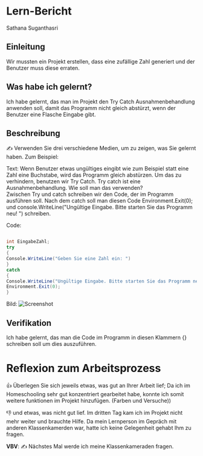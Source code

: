 # Lern-Bericht
Sathana Suganthasri

## Einleitung

Wir mussten ein Projekt erstellen, dass eine zufällige Zahl generiert und der Benutzer muss diese erraten.  

## Was habe ich gelernt?

Ich habe gelernt, das man im Projekt den Try Catch Ausnahmenbehandlung anwenden soll, damit das Programm nicht gleich abstürzt, wenn der Benutzer eine Flasche Eingabe gibt.

## Beschreibung

✍️ Verwenden Sie drei verschiedene Medien, um zu zeigen, was Sie gelernt haben. Zum Beispiel:

Text: Wenn Benutzer etwas ungültiges eingibt wie zum Beispiel statt eine Zahl eine Buchstabe, wird das Programm gleich abstürzen. Um das zu verhindern, benutzen wir Try Catch. 
Try catch ist eine Ausnahmenbehandlung. 
Wie soll man das verwenden?  
Zwischen Try und catch schreiben wir den Code, der im Programm ausführen soll. Nach dem catch soll man diesen Code Environment.Exit(0); und console.WriteLine("Ungültige Eingabe. Bitte starten Sie das Programm neu! ") schreiben.

Code:

```csharp

int EingabeZahl;
try
{
Console.WriteLine("Geben Sie eine Zahl ein: ")
}
catch
{
Console.WriteLine("Ungültige Eingabe. Bitte starten Sie das Programm neu!"):
Environment.Exit(0);
}

```
Bild: ![Screenshot](https://user-images.githubusercontent.com/111046257/191698454-5950f34d-3235-4c3c-87aa-eb191d1de192.png)

## Verifikation

Ich habe gelernt, das man die Code im Programm in diesen Klammern {} schreiben soll um dies auszuführen. 

# Reflexion zum Arbeitsprozess

👍 Überlegen Sie sich jeweils etwas, was gut an Ihrer Arbeit lief;
Da ich im Homeschooling sehr gut konzentriert gearbeitet habe, konnte ich somit weitere funktionen im Projekt hinzufügen. (Farben und Versuche))

👎 und etwas, was nicht gut lief.
Im dritten Tag kam ich im Projekt nicht mehr weiter und brauchte Hilfe. Da mein Lernperson im Gepräch mit anderen Klassenkamerden war, hatte ich keine Gelegenheit gehabt Ihm zu fragen. 

**VBV**: ✍️ Nächstes Mal werde ich meine Klassenkameraden fragen. 

